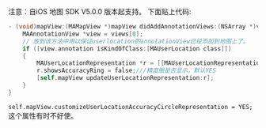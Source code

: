 注意：自iOS 地图 SDK V5.0.0 版本起支持。
下面贴上代码:

```Objective-C
- (void)mapView:(MAMapView *)mapView didAddAnnotationViews:(NSArray *)views{
    MAAnnotationView *view = views[0];
    // 放到该方法中用以保证userlocation的annotationView已经添加到地图上了。
    if ([view.annotation isKindOfClass:[MAUserLocation class]])
    {
        MAUserLocationRepresentation *r = [[MAUserLocationRepresentation alloc] init];
        r.showsAccuracyRing = false;///精度圈是否显示，默认YES
        [self.mapView updateUserLocationRepresentation:r];
    }
}
```

`self.mapView.customizeUserLocationAccuracyCircleRepresentation = YES;`
这个属性有时不好使。
